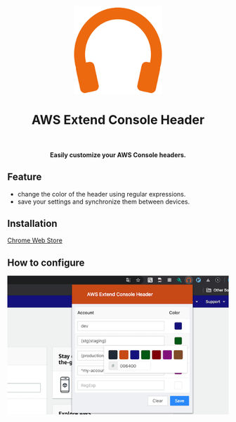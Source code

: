 <h1 align="center">
  <br>
    <img src="./docs/icon.png" alt="logo" width="200">
  <br><br>
  AWS Extend Console Header
  <br>
  <br>
</h2>

<h4 align="center">
Easily customize your AWS Console headers.
</h4>

## Feature

- change the color of the header using regular expressions.
- save your settings and synchronize them between devices.

## Installation

[Chrome Web Store](https://chrome.google.com/webstore/detail/aws-extend-console-header/liieekbljnaodacnhebgepdbbepbjkje)

## How to configure

![screenshot](./docs/screenshot.png)
